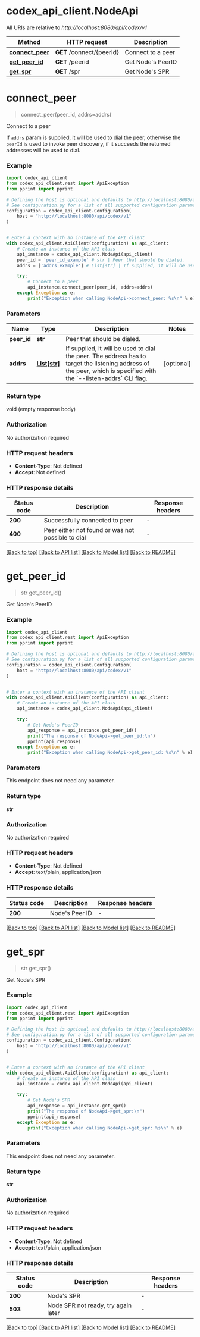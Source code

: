 # codex_api_client.NodeApi

All URIs are relative to *http://localhost:8080/api/codex/v1*

Method | HTTP request | Description
------------- | ------------- | -------------
[**connect_peer**](NodeApi.md#connect_peer) | **GET** /connect/{peerId} | Connect to a peer
[**get_peer_id**](NodeApi.md#get_peer_id) | **GET** /peerid | Get Node&#39;s PeerID
[**get_spr**](NodeApi.md#get_spr) | **GET** /spr | Get Node&#39;s SPR


# **connect_peer**
> connect_peer(peer_id, addrs=addrs)

Connect to a peer

If `addrs` param is supplied, it will be used to dial the peer, otherwise the `peerId` is used
to invoke peer discovery, if it succeeds the returned addresses will be used to dial.


### Example


```python
import codex_api_client
from codex_api_client.rest import ApiException
from pprint import pprint

# Defining the host is optional and defaults to http://localhost:8080/api/codex/v1
# See configuration.py for a list of all supported configuration parameters.
configuration = codex_api_client.Configuration(
    host = "http://localhost:8080/api/codex/v1"
)


# Enter a context with an instance of the API client
with codex_api_client.ApiClient(configuration) as api_client:
    # Create an instance of the API class
    api_instance = codex_api_client.NodeApi(api_client)
    peer_id = 'peer_id_example' # str | Peer that should be dialed.
    addrs = ['addrs_example'] # List[str] | If supplied, it will be used to dial the peer. The address has to target the listening address of the peer, which is specified with the `--listen-addrs` CLI flag.  (optional)

    try:
        # Connect to a peer
        api_instance.connect_peer(peer_id, addrs=addrs)
    except Exception as e:
        print("Exception when calling NodeApi->connect_peer: %s\n" % e)
```



### Parameters


Name | Type | Description  | Notes
------------- | ------------- | ------------- | -------------
 **peer_id** | **str**| Peer that should be dialed. | 
 **addrs** | [**List[str]**](str.md)| If supplied, it will be used to dial the peer. The address has to target the listening address of the peer, which is specified with the &#x60;--listen-addrs&#x60; CLI flag.  | [optional] 

### Return type

void (empty response body)

### Authorization

No authorization required

### HTTP request headers

 - **Content-Type**: Not defined
 - **Accept**: Not defined

### HTTP response details

| Status code | Description | Response headers |
|-------------|-------------|------------------|
**200** | Successfully connected to peer |  -  |
**400** | Peer either not found or was not possible to dial |  -  |

[[Back to top]](#) [[Back to API list]](../README.md#documentation-for-api-endpoints) [[Back to Model list]](../README.md#documentation-for-models) [[Back to README]](../README.md)

# **get_peer_id**
> str get_peer_id()

Get Node's PeerID

### Example


```python
import codex_api_client
from codex_api_client.rest import ApiException
from pprint import pprint

# Defining the host is optional and defaults to http://localhost:8080/api/codex/v1
# See configuration.py for a list of all supported configuration parameters.
configuration = codex_api_client.Configuration(
    host = "http://localhost:8080/api/codex/v1"
)


# Enter a context with an instance of the API client
with codex_api_client.ApiClient(configuration) as api_client:
    # Create an instance of the API class
    api_instance = codex_api_client.NodeApi(api_client)

    try:
        # Get Node's PeerID
        api_response = api_instance.get_peer_id()
        print("The response of NodeApi->get_peer_id:\n")
        pprint(api_response)
    except Exception as e:
        print("Exception when calling NodeApi->get_peer_id: %s\n" % e)
```



### Parameters

This endpoint does not need any parameter.

### Return type

**str**

### Authorization

No authorization required

### HTTP request headers

 - **Content-Type**: Not defined
 - **Accept**: text/plain, application/json

### HTTP response details

| Status code | Description | Response headers |
|-------------|-------------|------------------|
**200** | Node&#39;s Peer ID |  -  |

[[Back to top]](#) [[Back to API list]](../README.md#documentation-for-api-endpoints) [[Back to Model list]](../README.md#documentation-for-models) [[Back to README]](../README.md)

# **get_spr**
> str get_spr()

Get Node's SPR

### Example


```python
import codex_api_client
from codex_api_client.rest import ApiException
from pprint import pprint

# Defining the host is optional and defaults to http://localhost:8080/api/codex/v1
# See configuration.py for a list of all supported configuration parameters.
configuration = codex_api_client.Configuration(
    host = "http://localhost:8080/api/codex/v1"
)


# Enter a context with an instance of the API client
with codex_api_client.ApiClient(configuration) as api_client:
    # Create an instance of the API class
    api_instance = codex_api_client.NodeApi(api_client)

    try:
        # Get Node's SPR
        api_response = api_instance.get_spr()
        print("The response of NodeApi->get_spr:\n")
        pprint(api_response)
    except Exception as e:
        print("Exception when calling NodeApi->get_spr: %s\n" % e)
```



### Parameters

This endpoint does not need any parameter.

### Return type

**str**

### Authorization

No authorization required

### HTTP request headers

 - **Content-Type**: Not defined
 - **Accept**: text/plain, application/json

### HTTP response details

| Status code | Description | Response headers |
|-------------|-------------|------------------|
**200** | Node&#39;s SPR |  -  |
**503** | Node SPR not ready, try again later |  -  |

[[Back to top]](#) [[Back to API list]](../README.md#documentation-for-api-endpoints) [[Back to Model list]](../README.md#documentation-for-models) [[Back to README]](../README.md)

